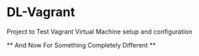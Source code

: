 # DL-Vagrant

Project to Test Vagrant Virtual Machine setup and configuration

** And Now For Something Completely Different **